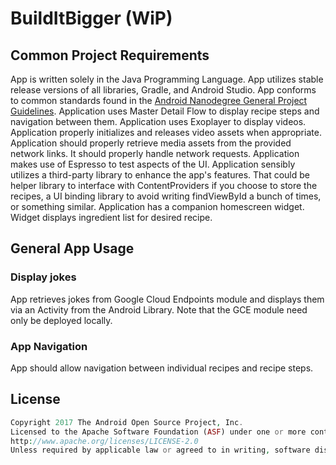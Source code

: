 # BuildItBigger (WiP)

## Common Project Requirements 

App is written solely in the Java Programming Language.
App utilizes stable release versions of all libraries, Gradle, and Android Studio. 
App conforms to common standards found in the [Android Nanodegree General Project Guidelines](http://udacity.github.io/android-nanodegree-guidelines/core.html).
Application uses Master Detail Flow to display recipe steps and navigation between them.
Application uses Exoplayer to display videos.
Application properly initializes and releases video assets when appropriate.
Application should properly retrieve media assets from the provided network links. It should properly handle network requests.
Application makes use of Espresso to test aspects of the UI.
Application sensibly utilizes a third-party library to enhance the app's features. That could be helper library to interface with ContentProviders if you choose to store the recipes, a UI binding library to avoid writing findViewById a bunch of times, or something similar.
Application has a companion homescreen widget.
Widget displays ingredient list for desired recipe.

## General App Usage

### Display jokes
App retrieves jokes from Google Cloud Endpoints module and displays them via an Activity from the Android Library. Note that the GCE module need only be deployed locally.

### App Navigation
App should allow navigation between individual recipes and recipe steps.

## License
```php
Copyright 2017 The Android Open Source Project, Inc.
Licensed to the Apache Software Foundation (ASF) under one or more contributor license agreements. See the NOTICE file distributed with this work for additional information regarding copyright ownership. The ASF licenses this file to you under the Apache License, Version 2.0 (the "License"); you may not use this file except in compliance with the License. You may obtain a copy of the License at
http://www.apache.org/licenses/LICENSE-2.0
Unless required by applicable law or agreed to in writing, software distributed under the License is distributed on an "AS IS" BASIS, WITHOUT WARRANTIES OR CONDITIONS OF ANY KIND, either express or implied. See the License for the specific language governing permissions and limitations under the License.
```
